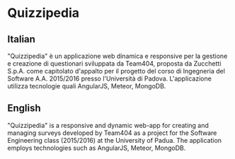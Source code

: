 # Quizzipedia
## Italian
"Quizzipedia" è un applicazione web dinamica e responsive per la gestione e creazione di questionari sviluppata da Team404, proposta da Zucchetti S.p.A. come capitolato d'appalto per il progetto del corso di Ingegneria del Software A.A. 2015/2016 presso l'Università di Padova. L'applicazione utilizza tecnologie quali AngularJS, Meteor, MongoDB.
## English
"Quizzipedia" is a responsive and dynamic web-app for creating and managing surveys developed by Team404 as a project for the Software Engineering class (2015/2016) at the University of Padua. The application employs technologies such as AngularJS, Meteor, MongoDB.
